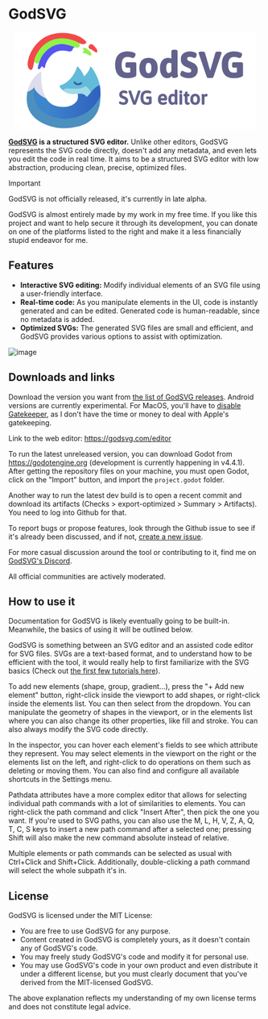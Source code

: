 # GodSVG

<p align="center">
  <img src="godot_only/source_assets/splash.svg" width="480" alt="GodSVG logo">
</p>

**[GodSVG](https://godsvg.com) is a structured SVG editor.** Unlike other editors, GodSVG represents the SVG code directly, doesn't add any metadata, and even lets you edit the code in real time. It aims to be a structured SVG editor with low abstraction, producing clean, precise, optimized files.

>[!IMPORTANT]
>GodSVG is not officially released, it's currently in late alpha.
>
>GodSVG is almost entirely made by my work in my free time. If you like this project and want to help secure it through its development, you can donate on one of the platforms listed to the right and make it a less financially stupid endeavor for me.

## Features

- **Interactive SVG editing:** Modify individual elements of an SVG file using a user-friendly interface.
- **Real-time code:** As you manipulate elements in the UI, code is instantly generated and can be edited. Generated code is human-readable, since no metadata is added.
- **Optimized SVGs:** The generated SVG files are small and efficient, and GodSVG provides various options to assist with optimization.

![image](https://github.com/user-attachments/assets/d40e4de8-12ba-483b-ac41-878047c8e4f7)

## Downloads and links

Download the version you want from [the list of GodSVG releases](https://github.com/MewPurPur/GodSVG/releases). Android versions are currently experimental. For MacOS, you'll have to [disable Gatekeeper](https://disable-gatekeeper.github.io/), as I don't have the time or money to deal with Apple's gatekeeping.

Link to the web editor: https://godsvg.com/editor

To run the latest unreleased version, you can download Godot from https://godotengine.org (development is currently happening in v4.4.1). After getting the repository files on your machine, you must open Godot, click on the "Import" button, and import the `project.godot` folder.

Another way to run the latest dev build is to open a recent commit and download its artifacts (Checks > export-optimized > Summary > Artifacts). You need to log into Github for that.

To report bugs or propose features, look through the Github issue to see if it's already been discussed, and if not, [create a new issue](https://github.com/MewPurPur/GodSVG/issues/new/choose).

For more casual discussion around the tool or contributing to it, find me on [GodSVG's Discord](https://discord.gg/R8pM6vXWTY).

All official communities are actively moderated.

## How to use it

Documentation for GodSVG is likely eventually going to be built-in. Meanwhile, the basics of using it will be outlined below.

GodSVG is something between an SVG editor and an assisted code editor for SVG files. SVGs are a text-based format, and to understand how to be efficient with the tool, it would really help to first familiarize with the SVG basics (Check out [the first few tutorials here](https://developer.mozilla.org/en-US/docs/Web/SVG/Tutorial/Introduction)).

To add new elements (shape, group, gradient...), press the "+ Add new element" button, right-click inside the viewport to add shapes, or right-click inside the elements list. You can then select from the dropdown. You can manipulate the geometry of shapes in the viewport, or in the elements list where you can also change its other properties, like fill and stroke. You can also always modify the SVG code directly.

In the inspector, you can hover each element's fields to see which attribute they represent. You may select elements in the viewport on the right or the elements list on the left, and right-click to do operations on them such as deleting or moving them. You can also find and configure all available shortcuts in the Settings menu.

Pathdata attributes have a more complex editor that allows for selecting individual path commands with a lot of similarities to elements. You can right-click the path command and click "Insert After", then pick the one you want. If you're used to SVG paths, you can also use the M, L, H, V, Z, A, Q, T, C, S keys to insert a new path command after a selected one; pressing Shift will also make the new command absolute instead of relative.

Multiple elements or path commands can be selected as usual with Ctrl+Click and Shift+Click. Additionally, double-clicking a path command will select the whole subpath it's in.

## License

GodSVG is licensed under the MIT License:

- You are free to use GodSVG for any purpose.
- Content created in GodSVG is completely yours, as it doesn't contain any of GodSVG's code.
- You may freely study GodSVG's code and modify it for personal use.
- You may use GodSVG's code in your own product and even distribute it under a different license, but you must clearly document that you've derived from the MIT-licensed GodSVG.

The above explanation reflects my understanding of my own license terms and does not constitute legal advice.
